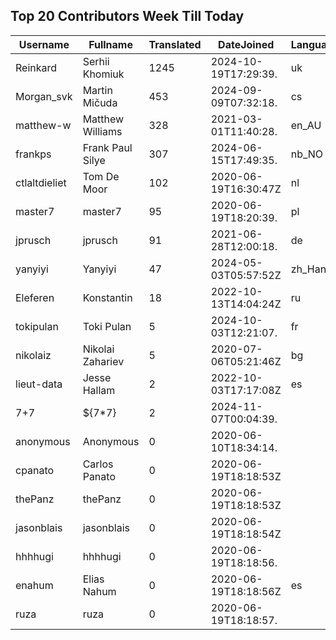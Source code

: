 ## Top 20 Contributors Week Till Today ##
|Username|Fullname|Translated|DateJoined|Language|
|--------|--------|----------|----------|-------|
|Reinkard|Serhii Khomiuk|1245|2024-10-19T17:29:39.|uk|
|Morgan_svk|Martin Mičuda|453|2024-09-09T07:32:18.|cs|
|matthew-w|Matthew Williams|328|2021-03-01T11:40:28.|en_AU|
|frankps|Frank Paul Silye|307|2024-06-15T17:49:35.|nb_NO|
|ctlaltdieliet|Tom De Moor|102|2020-06-19T16:30:47Z|nl|
|master7|master7|95|2020-06-19T18:20:39.|pl|
|jprusch|jprusch|91|2021-06-28T12:00:18.|de|
|yanyiyi|Yanyiyi|47|2024-05-03T05:57:52Z|zh_Hant|
|Eleferen|Konstantin|18|2022-10-13T14:04:24Z|ru|
|tokipulan|Toki Pulan|5|2024-10-03T12:21:07.|fr|
|nikolaiz|Nikolai Zahariev|5|2020-07-06T05:21:46Z|bg|
|lieut-data|Jesse Hallam|2|2022-10-03T17:17:08Z|es|
|7+7|${7*7}|2|2024-11-07T00:04:39.||
|anonymous|Anonymous|0|2020-06-10T18:34:14.||
|cpanato|Carlos Panato|0|2020-06-19T18:18:53Z||
|thePanz|thePanz|0|2020-06-19T18:18:53Z||
|jasonblais|jasonblais|0|2020-06-19T18:18:54Z||
|hhhhugi|hhhhugi|0|2020-06-19T18:18:56.||
|enahum|Elias  Nahum|0|2020-06-19T18:18:56Z|es|
|ruza|ruza|0|2020-06-19T18:18:57.||
